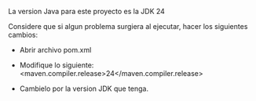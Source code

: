 
La version Java para este proyecto es la JDK 24

Considere que si algun problema surgiera al ejecutar, hacer los siguientes cambios:

- Abrir archivo pom.xml
- Modifique lo siguiente:
  <maven.compiler.release>24</maven.compiler.release>

- Cambielo por la version JDK que tenga.
